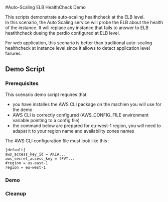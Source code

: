 #Auto-Scaling ELB HealthCheck Demo

This scripts demonstrate auto-scaling healthcheck at the ELB level.  
In this scenario, the Auto Scaling service will probe the ELB about the health of the instance.  It will replace any instance that fails to answer to ELB heatlthcheck dueing the perdio configured at ELB level.

For web application, this scenario is better than traditional auto-scaling healthcheck at instance level since it allows to detect application level failures.

## Demo Script

### Prerequisites

This scenario demo script requires that

- you have installes the AWS CLI package on the machien you will use for the demo
- AWS CLI is correctly configured (AWS_CONFIG_FILE environment variable pointing to a config file)
- the command below are prepared for eu-west-1 region, you will need to adapat it to your region name and availability zones names

The AWS CLI configuration file must look like this :

```
[default]
aws_access_key_id = AKIA...
aws_secret_access_key = fFVT...
#region = us-east-1
region = eu-west-1
```

### Demo

### Cleanup